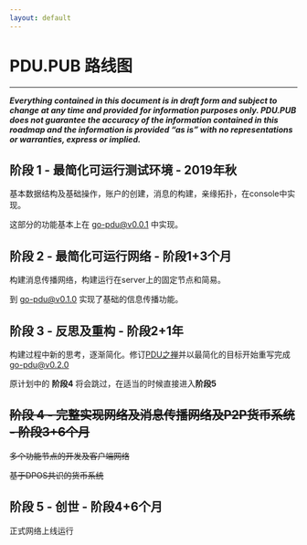 ```yaml
---
layout: default
---
```

# PDU.PUB 路线图
-----------------------

***Everything contained in this document is in draft form and subject to change at any time and provided for information purposes only. PDU.PUB does not guarantee the accuracy of the information contained in this roadmap and the information is provided “as is” with no representations or warranties, express or implied.***

## 阶段 1 - 最简化可运行测试环境 - 2019年秋

基本数据结构及基础操作，账户的创建，消息的构建，亲缘拓扑，在console中实现。

这部分的功能基本上在 [go-pdu@v0.0.1](https://github.com/pdupub/go-pdu/tree/v0.0.1) 中实现。

## 阶段 2 - 最简化可运行网络 - 阶段1+3个月

构建消息传播网络，构建运行在server上的固定节点和简易。

到 [go-pdu@v0.1.0](https://github.com/pdupub/go-pdu/tree/v0.1.0) 实现了基础的信息传播功能。

## 阶段 3 - 反思及重构 - 阶段2+1年 

构建过程中新的思考，逐渐简化。修订[PDU之禅](Zen.md)并以最简化的目标开始重写完成[go-pdu@v0.2.0](https://github.com/pdupub/go-pdu/tree/v0.2.0) 

原计划中的 **阶段4** 将会跳过，在适当的时候直接进入**阶段5**

## ~~阶段 4 - 完整实现网络及消息传播网络及P2P货币系统 - 阶段3+6个月~~

~~多个功能节点的开发及客户端网络~~

~~基于DPOS共识的货币系统~~
 
## 阶段 5 - 创世 - 阶段4+6个月

正式网络上线运行
